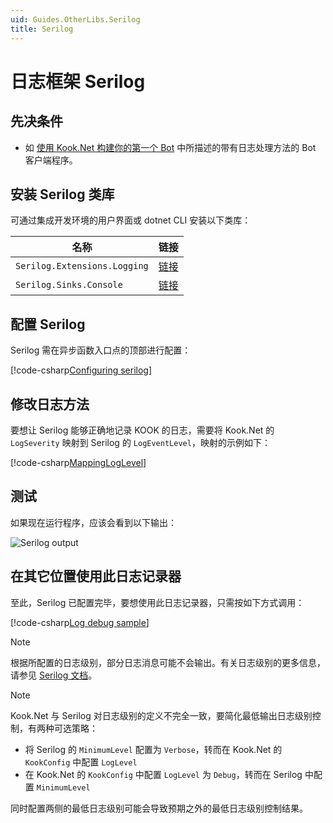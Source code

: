 ```yaml
---
uid: Guides.OtherLibs.Serilog
title: Serilog
---
```


# 日志框架 Serilog

## 先决条件

- 如 [使用 Kook.Net 构建你的第一个 Bot](xref:Guides.GettingStarted.FirstBot) 中所描述的带有日志处理方法的 Bot 客户端程序。

## 安装 Serilog 类库

可通过集成开发环境的用户界面或 dotnet CLI 安装以下类库：

|名称|链接|
|--|--|
|`Serilog.Extensions.Logging`| [链接](https://www.nuget.org/packages/Serilog.Extensions.Logging)|
|`Serilog.Sinks.Console`| [链接](https://www.nuget.org/packages/Serilog.Sinks.Console)|

## 配置 Serilog

Serilog 需在异步函数入口点的顶部进行配置：

[!code-csharp[Configuring serilog](samples/serilog/configuration.cs)]

## 修改日志方法

要想让 Serilog 能够正确地记录 KOOK 的日志，需要将 Kook.Net 的 `LogSeverity`
映射到 Serilog 的 `LogEventLevel`，映射的示例如下：

[!code-csharp[MappingLogLevel](samples/serilog/mapping.cs)]

## 测试

如果现在运行程序，应该会看到以下输出：

![Serilog output](images/serilog-output.png)

## 在其它位置使用此日志记录器

至此，Serilog 已配置完毕，要想使用此日志记录器，只需按如下方式调用：

[!code-csharp[Log debug sample](samples/serilog/log-debug-sample.cs)]

> [!NOTE]
> 根据所配置的日志级别，部分日志消息可能不会输出。有关日志级别的更多信息，请参见
> [Serilog 文档](https://github.com/serilog/serilog/wiki/Configuration-Basics#minimum-level)。

> [!NOTE]
> Kook.Net 与 Serilog 对日志级别的定义不完全一致，要简化最低输出日志级别控制，有两种可选策略：
>
> * 将 Serilog 的 `MinimumLevel` 配置为 `Verbose`，转而在 Kook.Net 的 `KookConfig` 中配置 `LogLevel`
> * 在 Kook.Net 的 `KookConfig` 中配置 `LogLevel` 为 `Debug`，转而在 Serilog 中配置 `MinimumLevel`
>
> 同时配置两侧的最低日志级别可能会导致预期之外的最低日志级别控制结果。
